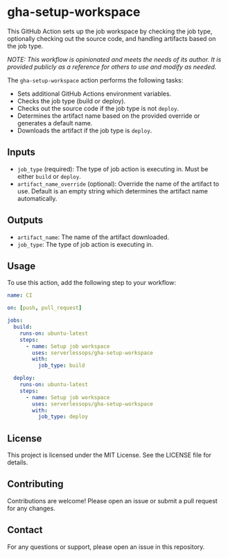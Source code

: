 # gha-setup-workspace

This GitHub Action sets up the job workspace by checking the job type, optionally checking out the source code, and handling artifacts based on the job type.

_*NOTE: This workflow is opinionated and meets the needs of its author. It is provided publicly as a reference for others to use and modify as needed.*_

The `gha-setup-workspace` action performs the following tasks:
* Sets additional GitHub Actions environment variables.
* Checks the job type (build or deploy).
* Checks out the source code if the job type is not `deploy`.
* Determines the artifact name based on the provided override or generates a default name.
* Downloads the artifact if the job type is `deploy`.

## Inputs

- `job_type` (required): The type of job action is executing in. Must be either `build` or `deploy`.
- `artifact_name_override` (optional): Override the name of the artifact to use. Default is an empty string which determines the artifact name automatically. 

## Outputs

- `artifact_name`: The name of the artifact downloaded.
- `job_type`: The type of job action is executing in.

## Usage

To use this action, add the following step to your workflow:

```yaml
name: CI

on: [push, pull_request]

jobs:
  build:
    runs-on: ubuntu-latest
    steps:
      - name: Setup job workspace
        uses: serverlessops/gha-setup-workspace
        with:
          job_type: build

  deploy:
    runs-on: ubuntu-latest
    steps:
      - name: Setup job workspace
        uses: serverlessops/gha-setup-workspace
        with:
          job_type: deploy
```

## License

This project is licensed under the MIT License. See the LICENSE file for details.

## Contributing

Contributions are welcome! Please open an issue or submit a pull request for any changes.

## Contact

For any questions or support, please open an issue in this repository.

